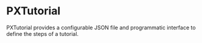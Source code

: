 # PXTutorial
PXTutorial provides a configurable JSON file and programmatic interface to define the steps of a tutorial.
